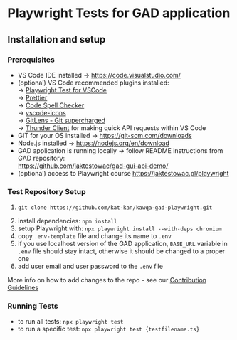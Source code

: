 # Playwright Tests for GAD application

## Installation and setup

### Prerequisites

- VS Code IDE installed → https://code.visualstudio.com/
- (optional) VS Code recommended plugins installed:
  </br>→ [Playwright Test for VSCode](https://marketplace.visualstudio.com/items?itemName=ms-playwright.playwright)
  </br>→ [Prettier](https://marketplace.visualstudio.com/items?itemName=esbenp.prettier-vscode)
  </br>→ [Code Spell Checker](https://marketplace.visualstudio.com/items?itemName=streetsidesoftware.code-spell-checker)
  </br>→ [vscode-icons](https://marketplace.visualstudio.com/items?itemName=vscode-icons-team.vscode-icons)
  </br>→ [GitLens - Git supercharged](https://marketplace.visualstudio.com/items?itemName=eamodio.gitlens)
  </br>→ [Thunder Client](https://marketplace.visualstudio.com/items?itemName=rangav.vscode-thunder-client) for making quick API requests within VS Code
- GIT for your OS installed → https://git-scm.com/downloads
- Node.js installed → https://nodejs.org/en/download
- GAD application is running locally → follow README instructions
  from GAD repository: </br> https://github.com/jaktestowac/gad-gui-api-demo/
- (optional) access to Playwright course https://jaktestowac.pl/playwright

### Test Repository Setup

1. ```
   git clone https://github.com/kat-kan/kawqa-gad-playwright.git
   ```
2. install dependencies:
   `npm install`
3. setup Playwright with:
   `npx playwright install --with-deps chromium`
4. copy `.env-template` file and change its name to `.env`
5. if you use localhost version of the GAD application, `BASE_URL` variable in `.env` file should stay intact, otherwise it should be changed to a proper one
6. add user email and user password to the `.env` file

More info on how to add changes to the repo - see our [Contribution Guidelines](https://github.com/kat-kan/kawqa-gad-playwright/blob/CONTRIBUTION.md/)

### Running Tests

- to run all tests: `npx playwright test`
- to run a specific test: `npx playwright test {testfilename.ts}`
